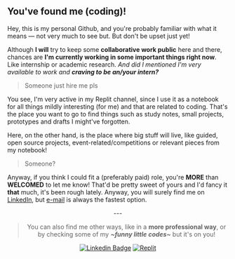 ## You've found me (coding)!

Hey, this is my personal Github, and you're probably familiar with what it means — not very much to see but. But don't be upset just yet!

Although **I will** try to keep some **collaborative work public** here and there, chances are **I'm currently working in some important things right now**. Like internship or academic research. *And did I mentioned I'm very available to work and **craving to be an/your intern?***

> Someone just hire me pls

You see, I'm very active in my Replit channel, since I use it as a notebook for all things mildly interesting (for me) and that are related to coding. That's the place you want to go to find things such as study notes, small projects, prototypes and drafts I might've forgotten.

Here, on the other hand, is the place where big stuff will live, like guided, open source projects, event-related/competitions or relevant pieces from my notebook!

> Someone?

Anyway, if you think I could fit a (preferably paid) role, you're **MORE** than **WELCOMED** to let me know! That'd be pretty sweet of yours and I'd fancy it **that** much, it's been rough lately. Anyway, you will surely find me on [LinkedIn](https://www.linkedin.com/in/lucasrgcruz/), but [e-mail](lucasrgcruz@gmail.com) is always the fastest option.

<div align="center">

  \---
  > You can also find me other ways, like in a **more professional way**, or by checking some of my ***\~funny little codes\~*** but it's on you!

  <a href="https://www.linkedin.com/in/lucasrgcruz/" >![Linkedin Badge](https://img.shields.io/badge/-professional%20way%20👔-blue?style=flat&logo=Linkedin&logoColor=white)</a>
  <a href="https://replit.com/@sbohfm">![Replit](https://img.shields.io/badge/-little%20codes%20here%20👍-black?style=flat&logo=Replit&logoColor=white)</a>
  
</div>
